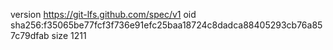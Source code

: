 version https://git-lfs.github.com/spec/v1
oid sha256:f35065be77fcf3f736e91efc25baa18724c8dadca88405293cb76a857c79dfab
size 1211
